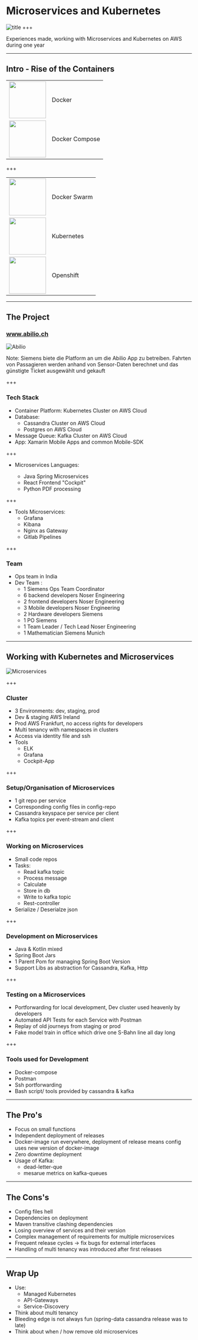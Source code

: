 # Microservices and Kubernetes

![title](assets/image/container.png)
+++


Experiences made, working with Microservices and Kubernetes on AWS during one year

---

## Intro - Rise of the Containers

<table>
<tr>
  <td><img src="assets/image/docker.png" width="100px"></td>
    <td>Docker</td>
</tr>

<tr>
  <td><img src="assets/image/compose.jpg" width="100px"></td>
    <td>Docker Compose</td>
</tr>
</table>

+++

<table>
<tr>
  <td><img src="assets/image/swarm.png" width="100px"></td>
    <td>Docker Swarm</td>
</tr>
<tr>
  <td><img src="assets/image/kubernetes.png" width="100px"></td>
    <td>Kubernetes</td>
</tr>
<tr>
  <td><img src="assets/image/openshift.png" width="100px"> </td>
    <td>Openshift</td>
</tr>
</table>

---

## The Project

### www.abilio.ch

![Abilio](assets/image/abilio.png)

Note:
Siemens biete die Platform an um die Abilio App zu betreiben.
Fahrten von Passagieren werden anhand von Sensor-Daten berechnet und das günstigte Ticket ausgewählt und gekauft

+++

### Tech Stack

- Container Platform: Kubernetes Cluster on AWS Cloud
- Database:
  - Cassandra Cluster on AWS Cloud
  - Postgres on AWS Cloud
- Message Queue: Kafka Cluster on AWS Cloud
- App: Xamarin Mobile Apps and common Mobile-SDK

+++

- Microservices Languages:

  - Java Spring Microservices
  - React Frontend "Cockpit"
  - Python PDF processing

+++

- Tools Microservices:
  - Grafana
  - Kibana
  - Nginx as Gateway
  - Gitlab Pipelines
  
+++
### Team

- Ops team in India
- Dev Team :
  - 1 Siemens Ops Team Coordinator
  - 6 backend developers Noser Engineering
  - 2 frontend developers Noser Engineering
  - 3 Mobile developers Noser Engineering
  - 2 Hardware developers Siemens
  - 1 PO Siemens
  - 1 Team Leader / Tech Lead Noser Engineering
  - 1 Mathematician Siemens Munich

---

## Working with Kubernetes and Microservices

![Microservices](assets/image/microservices.jpg)

+++

### Cluster

- 3 Environments: dev, staging, prod
- Dev & staging AWS Ireland
- Prod AWS Frankfurt, no access rights for developers
- Multi tenancy with namespaces in clusters
- Access via identity file and ssh
- Tools
  - ELK
  - Grafana
  - Cockpit-App

+++

### Setup/Organisation of Microservices

- 1 git repo per service
- Corresponding config files in config-repo
- Cassandra keyspace per service per client
- Kafka topics per event-stream and client

+++

### Working on Microservices

- Small code repos
- Tasks:
  - Read kafka topic
  - Process message
  - Calculate
  - Store in db
  - Write to kafka topic
  - Rest-controller
- Serialize / Deserialze json

+++

### Development on Microservices

- Java & Kotlin mixed
- Spring Boot Jars
- 1 Parent Pom for managing Spring Boot Version
- Support Libs as abstraction for Cassandra, Kafka, Http

+++

### Testing on a Microservices

- Portforwarding for local development, Dev cluster used heavenly by developers
- Automated API Tests for each Service with Postman
- Replay of old journeys from staging or prod
- Fake model train in office which drive one S-Bahn line all day long

+++

### Tools used for Development

- Docker-compose
- Postman
- Ssh portforwarding
- Bash script/ tools provided by cassandra & kafka

---

## The Pro's

- Focus on small functions
- Independent deployment of releases
- Docker-image run everywhere, deployment of release means config uses new version of docker-image
- Zero downtime deployment
- Usage of Kafka:
  - dead-letter-que
  - mesarue metrics on kafka-queues

---

## The Cons's

- Config files hell
- Dependencies on deployment
- Maven transitive clashing dependencies
- Losing overview of services and their version
- Complex management of requirements for multiple microservices
- Frequent release cycles -> fix bugs for external interfaces
- Handling of multi tenancy was introduced after first releases

---

## Wrap Up

- Use:
  - Managed Kubernetes
  - API-Gateways
  - Service-Discovery
- Think about multi tenancy
- Bleeding edge is not always fun (spring-data cassandra release was to late)
- Think about when / how remove old microservices

